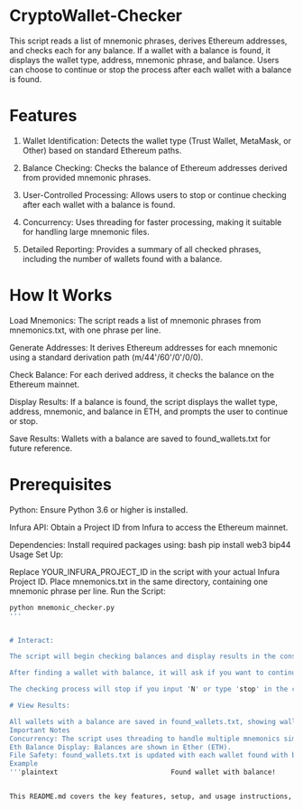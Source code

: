# CryptoWallet-Checker

This script reads a list of mnemonic phrases, derives Ethereum addresses, and checks each for any balance. If a wallet with a balance is found, it displays the wallet type, address, mnemonic phrase, and balance. Users can choose to continue or stop the process after each wallet with a balance is found.

# Features

1. Wallet Identification: Detects the wallet type (Trust Wallet, MetaMask, or Other) based on standard Ethereum paths.

2. Balance Checking: Checks the balance of Ethereum addresses derived from provided mnemonic phrases.

3. User-Controlled Processing: Allows users to stop or continue checking after each wallet with a balance is found.

5. Concurrency: Uses threading for faster processing, making it suitable for handling large mnemonic files.

6. Detailed Reporting: Provides a summary of all checked phrases, including the number of wallets found with a balance.

# How It Works

Load Mnemonics: The script reads a list of mnemonic phrases from mnemonics.txt, with one phrase per line.

Generate Addresses: It derives Ethereum addresses for each mnemonic using a standard derivation path (m/44'/60'/0'/0/0).

Check Balance: For each derived address, it checks the balance on the Ethereum mainnet.

Display Results: If a balance is found, the script displays the wallet type, address, mnemonic, and balance in ETH, and prompts the user to continue or stop.

Save Results: Wallets with a balance are saved to found_wallets.txt for future reference.

# Prerequisites

Python: Ensure Python 3.6 or higher is installed.

Infura API: Obtain a Project ID from Infura to access the Ethereum mainnet.

Dependencies: Install required packages using:
bash
pip install web3 bip44
Usage
Set Up:

Replace YOUR_INFURA_PROJECT_ID in the script with your actual Infura Project ID.
Place mnemonics.txt in the same directory, containing one mnemonic phrase per line.
Run the Script:

```bash
python mnemonic_checker.py
'''


# Interact:

The script will begin checking balances and display results in the console.

After finding a wallet with balance, it will ask if you want to continue. Type Y to proceed or N to stop.

The checking process will stop if you input 'N' or type 'stop' in the console.

# View Results:

All wallets with a balance are saved in found_wallets.txt, showing wallet type, address, mnemonic, and balance in ETH.
Important Notes
Concurrency: The script uses threading to handle multiple mnemonics simultaneously, improving speed.
Eth Balance Display: Balances are shown in Ether (ETH).
File Safety: found_wallets.txt is updated with each wallet found with balance, so ensure no sensitive information is left in the file if sharing it.
Example
'''plaintext                            Found wallet with balance!       Wallet Type: Trust Wallet / MetaMask Address: 0x123456789ABCDEF... Mnemonic: example mnemonic phrase Balance: 0.15 ETH                                                           Do you want to continue checking? (Y/N): Y


This README.md covers the key features, setup, and usage instructions, making it easy for users to understand and run the code 

